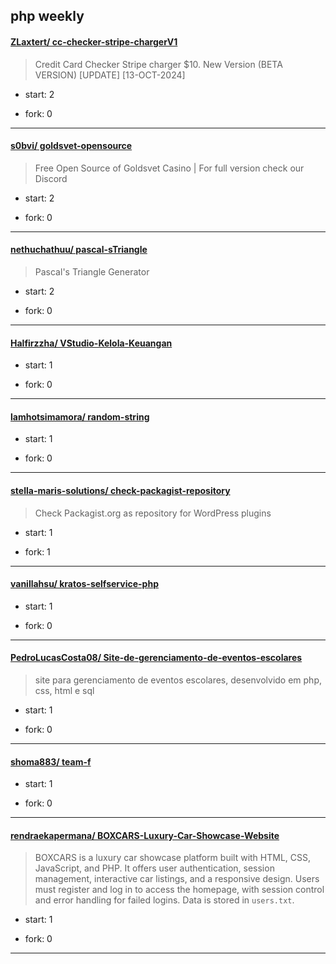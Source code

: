 ## php weekly

#### [ZLaxtert/ cc-checker-stripe-chargerV1](https://github.com/ZLaxtert/cc-checker-stripe-chargerV1)
>  Credit Card Checker Stripe charger $10. New Version (BETA VERSION) [UPDATE] [13-OCT-2024]
+ start: 2
+ fork: 0
---
#### [s0bvi/ goldsvet-opensource](https://github.com/s0bvi/goldsvet-opensource)
>  Free Open Source of Goldsvet Casino | For full version check our Discord
+ start: 2
+ fork: 0
---
#### [nethuchathuu/ pascal-sTriangle](https://github.com/nethuchathuu/pascal-sTriangle)
>  Pascal's Triangle Generator
+ start: 2
+ fork: 0
---
#### [Halfirzzha/ VStudio-Kelola-Keuangan](https://github.com/Halfirzzha/VStudio-Kelola-Keuangan)
>  
+ start: 1
+ fork: 0
---
#### [lamhotsimamora/ random-string](https://github.com/lamhotsimamora/random-string)
>  
+ start: 1
+ fork: 0
---
#### [stella-maris-solutions/ check-packagist-repository](https://github.com/stella-maris-solutions/check-packagist-repository)
>  Check Packagist.org as repository for WordPress plugins
+ start: 1
+ fork: 1
---
#### [vanillahsu/ kratos-selfservice-php](https://github.com/vanillahsu/kratos-selfservice-php)
>  
+ start: 1
+ fork: 0
---
#### [PedroLucasCosta08/ Site-de-gerenciamento-de-eventos-escolares](https://github.com/PedroLucasCosta08/Site-de-gerenciamento-de-eventos-escolares)
>  site para gerenciamento de eventos escolares, desenvolvido em php, css, html e sql
+ start: 1
+ fork: 0
---
#### [shoma883/ team-f](https://github.com/shoma883/team-f)
>  
+ start: 1
+ fork: 0
---
#### [rendraekapermana/ BOXCARS-Luxury-Car-Showcase-Website](https://github.com/rendraekapermana/BOXCARS-Luxury-Car-Showcase-Website)
>  BOXCARS is a luxury car showcase platform built with HTML, CSS, JavaScript, and PHP. It offers user authentication, session management, interactive car listings, and a responsive design. Users must register and log in to access the homepage, with session control and error handling for failed logins. Data is stored in `users.txt`.
+ start: 1
+ fork: 0
---